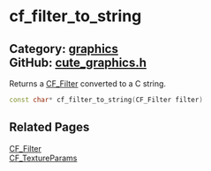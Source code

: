 [](../header.md ':include')

# cf_filter_to_string

Category: [graphics](/api_reference?id=graphics)  
GitHub: [cute_graphics.h](https://github.com/RandyGaul/cute_framework/blob/master/include/cute_graphics.h)  
---

Returns a [CF_Filter](/graphics/cf_filter.md) converted to a C string.

```cpp
const char* cf_filter_to_string(CF_Filter filter)
```

## Related Pages

[CF_Filter](/graphics/cf_filter.md)  
[CF_TextureParams](/graphics/cf_textureparams.md)  

